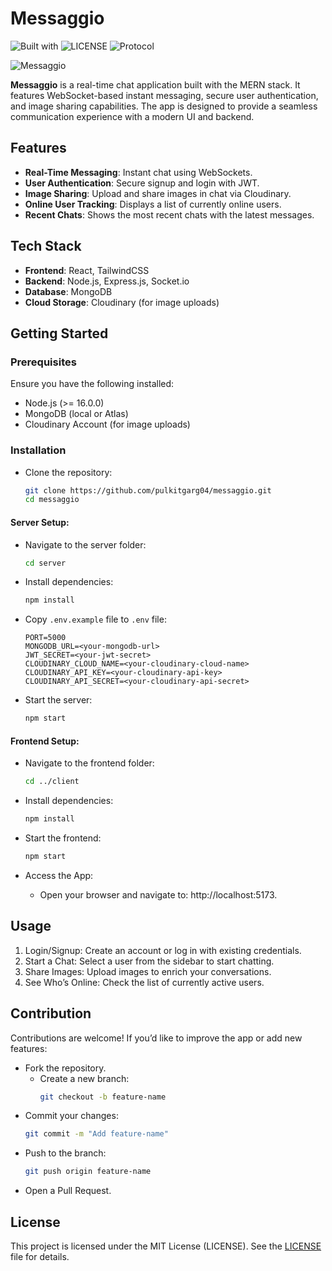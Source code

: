 # Messaggio

![Built with](https://img.shields.io/badge/Built_with-MERN_Stack-blue) ![LICENSE](https://img.shields.io/badge/LICENSE-MIT-green) ![Protocol](https://img.shields.io/badge/Protocol-Websocket-red)

![Messaggio](https://socialify.git.ci/pulkitgarg04/Messaggio/image?font=Source+Code+Pro&language=1&name=1&owner=1&theme=Dark)

**Messaggio** is a real-time chat application built with the MERN stack. It features WebSocket-based instant messaging, secure user authentication, and image sharing capabilities. The app is designed to provide a seamless communication experience with a modern UI and backend.

## Features
- **Real-Time Messaging**: Instant chat using WebSockets.
- **User Authentication**: Secure signup and login with JWT.
- **Image Sharing**: Upload and share images in chat via Cloudinary.
- **Online User Tracking**: Displays a list of currently online users.
- **Recent Chats**: Shows the most recent chats with the latest messages.

## Tech Stack
- **Frontend**: React, TailwindCSS
- **Backend**: Node.js, Express.js, Socket.io
- **Database**: MongoDB
- **Cloud Storage**: Cloudinary (for image uploads)

## Getting Started
### Prerequisites
Ensure you have the following installed:
- Node.js (>= 16.0.0)
- MongoDB (local or Atlas)
- Cloudinary Account (for image uploads)

### Installation
- Clone the repository:
    ```bash
    git clone https://github.com/pulkitgarg04/messaggio.git
    cd messaggio
    ```

#### Server Setup:
- Navigate to the server folder:
    ```bash
    cd server
    ```

- Install dependencies:
    ```bash
    npm install
    ```

- Copy `.env.example` file to `.env` file:
    ```env
    PORT=5000
    MONGODB_URL=<your-mongodb-url>
    JWT_SECRET=<your-jwt-secret>
    CLOUDINARY_CLOUD_NAME=<your-cloudinary-cloud-name>
    CLOUDINARY_API_KEY=<your-cloudinary-api-key>
    CLOUDINARY_API_SECRET=<your-cloudinary-api-secret>
    ```

- Start the server:
    ```bash
    npm start
    ```

#### Frontend Setup:

- Navigate to the frontend folder:
    ```bash
    cd ../client
    ```

- Install dependencies:
    ```bash
    npm install
    ```

- Start the frontend:
    ```bash
    npm start
    ```

- Access the App:
    - Open your browser and navigate to: http://localhost:5173.

## Usage
1. Login/Signup: Create an account or log in with existing credentials.
2. Start a Chat: Select a user from the sidebar to start chatting.
3. Share Images: Upload images to enrich your conversations.
4. See Who’s Online: Check the list of currently active users.

## Contribution
Contributions are welcome! If you’d like to improve the app or add new features:

- Fork the repository.
    - Create a new branch:
        ```bash
        git checkout -b feature-name  
        ```
- Commit your changes:
    ```bash
    git commit -m "Add feature-name"  
    ```
- Push to the branch:
    ```bash
    git push origin feature-name  
    ```
- Open a Pull Request.

## License
This project is licensed under the MIT License (LICENSE). See the [LICENSE](LICENSE) file for details.